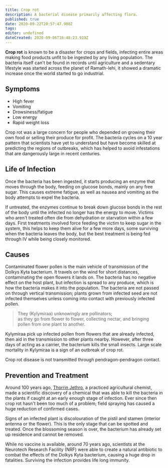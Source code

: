 ```yaml
---
title: Crop rot
description: A bacterial disease primarily affecting flora.
published: true
date: 2020-09-22T20:57:47.908Z
tags: 
editor: undefined
dateCreated: 2020-09-06T16:48:23.919Z
---
```


**Crop rot** is known to be a disaster for crops and fields, infecting entire areas making food products unfit to be ingested by any living population. The bacteria itself can't be found in records until agriculture and a sedentary lifestyle was started across the planet of Ramath-lehi, it showed a dramatic increase once the world started to go industrial.

## Symptoms

- High fever
- Vomiting
- Drowsiness/fatigue
- Low energy
- Rapid weight loss

Crop rot was a large concern for people who depended on growing their own food or selling their produce for profit. The bacteria cycles on a 10 year pattern that scientists have yet to understand but have become skilled at predicting the regions of outbreaks, which has helped to avoid infestations that are dangerously large in recent centuries.

## Life of Infection

Once the bacteria has been ingested, it starts producing an enzyme that moves through the body, feeding on glucose bonds, mainly on any free sugar. This causes extreme fatigue, as well as nausea and vomiting as the body attempts to expel the bacteria.

If untreated, the enzymes continue to break down glucose bonds in the rest of the body until the infected no longer has the energy to move. Victims who aren't treated often die from dehydration or starvation within a few days. First treatments involved force feeding the victim to keep sugar in the system, this helps to keep them alive for a few more days, some surviving when the bacteria leaves the body, but the best treatment is being fed through IV while being closely monitored.

## Causes

Contaminated flower pollen is the main vehicle of transmission of the Dolkys Kyta bacterium. It travels on the wind for short distances, contaminating the open flowers it lands on. The bacteria has no negative effect on the host plant, but infection is spread to any produce, which is how the bacteria makes it into the population. The bacteria are not passed on through vertical transmission; plants grown from infected seed are not infected themselves unless coming into contact with previously infected pollen.

> They (Kylymiraa) unknowingly are pollinators;
> as they go from flower to flower, collecting nectar, and bringing pollen from one plant to another.

Kylymiraa pick up infected pollen from flowers that are already infected, then aid in the transmission to other plants nearby. However, after three days of acting as a carrier, the bacterium kills the small insects. Large scale mortality in Kylymiraa is a sign of an outbreak of crop rot.

Crop rot disease is not transmitted through pendragon-pendragon contact.

## Prevention and Treatment

Around 100 years ago, [Thorrin Jethro](/genealogy/jethro), a practiced agricultural chemist, made a scientific discovery of a chemical that was able to kill the bacteria in the plants if caught at an early enough stage of infection. Ever since then crop rot hasn't been too much of a problem; field spraying has caused a huge reduction of confirmed cases.

Signs of an infected plant is discolouration of the pistil and stamen (interior antenna or the flower). This is the only stage that can be spotted and treated. Once the blossoming season is over, the bacterium has already set up residence and cannot be removed.

While no vaccine is available, around 70 years ago, scientists at the Neurotech Research Facility (NRF) were able to create a natural antibiotic to combat the effects of the Dolkys Kyta bacterium, causing a huge drop in fatalities. Surviving the infection provides life long immunity.